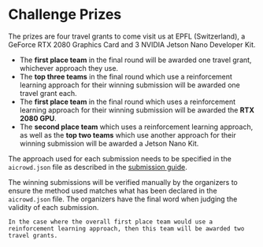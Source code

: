 Challenge Prizes
================

The prizes are four travel grants to come visit us at EPFL (Switzerland), a GeForce RTX 2080 Graphics Card and 3 NVIDIA Jetson Nano Developer Kit.

*   The **first place team** in the final round will be awarded one travel grant, whichever approach they use.
*   The **top three teams** in the final round which use a reinforcement learning approach for their winning submission will be awarded one travel grant each.
*   The **first place team** in the final round which uses a reinforcement learning approach for their winning submission will be awarded the **RTX 2080 GPU**.
*   The **second place team** which uses a reinforcement learning approach, as well as the **top two teams** which use another approach for their winning submission will be awarded a Jetson Nano Kit.

The approach used for each submission needs to be specified in the `aicrowd.json` file as described in the [submission guide](https://flatland.aicrowd.com/getting-started/first-submission.html).

The winning submissions will be verified manually by the organizers to ensure the method used matches what has been declared in the `aicrowd.json` file. The organizers have the final word when judging the validity of each submission.

```{note}
In the case where the overall first place team would use a reinforcement learning approach, then this team will be awarded two travel grants.
```